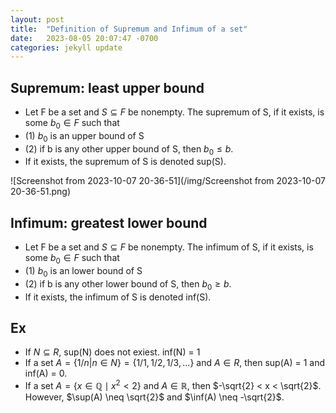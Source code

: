 ```yaml
---
layout: post
title:  "Definition of Supremum and Infimum of a set"
date:   2023-08-05 20:07:47 -0700
categories: jekyll update
---
```


## Supremum: least upper bound
   
- Let F be a set and $S \subseteq F$ be nonempty. The supremum of S, if it exists, is some $b_0 \in F$ such that 
- (1) $b_0$ is an upper bound of S
- (2) if b is any other upper bound of S, then $b_0 \leq b$.
- If it exists, the supremum of S is denoted sup(S).

![Screenshot from 2023-10-07 20-36-51](/img/Screenshot from 2023-10-07 20-36-51.png)


## Infimum: greatest lower bound
   
- Let F be a set and $S \subseteq F$ be nonempty. The infimum of S, if it exists, is some $b_0 \in F$ such that 
- (1) $b_0$ is an lower bound of S
- (2) if b is any other lower bound of S, then $b_0 \geq b$.
- If it exists, the infimum of S is denoted inf(S).

## Ex
- If $N \subseteq R$, sup(N) does not exiest. inf(N) = 1
- If a set $A = \{1/n | n \in N\} = \{1/1, 1/2, 1/3, ...\}$ and $A \in R$, then sup(A) = 1 and inf(A) = 0.
- If a set $A = \{x \in \mathbb{Q} \mid x^2 < 2\}$ and $A \in \mathbb{R}$, then $-\sqrt{2} < x < \sqrt{2}$. However, $\sup(A) \neq \sqrt{2}$ and $\inf(A) \neq -\sqrt{2}$.
